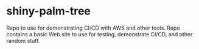 # shiny-palm-tree
Repo to use for demonstrating CI/CD with AWS and other tools.
Repo contains a basic Web site to use for testing, demonstrate CI/CD, and other random stuff.
